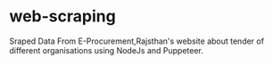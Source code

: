 # web-scraping

Sraped Data From E-Procurement,Rajsthan's website about tender of different organisations using NodeJs and Puppeteer.
